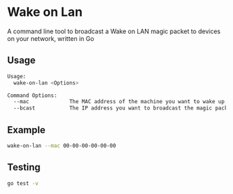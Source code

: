 # Wake on Lan

A command line tool to broadcast a Wake on LAN magic packet to devices on your network, written in Go

## Usage

```bash
Usage:
  wake-on-lan <Options>

Command Options:
  --mac             The MAC address of the machine you want to wake up, eg: 192.168.0.1
  --bcast           The IP address you want to broadcast the magic packet to on your network
```

## Example

```bash
wake-on-lan --mac 00-00-00-00-00-00
```

## Testing

```bash
go test -v
```
